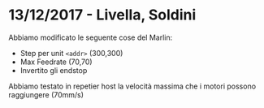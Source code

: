 # 13/12/2017 - Livella, Soldini
Abbiamo modificato le seguente cose del Marlin:
* Step per unit `<addr>` (300,300)
* Max Feedrate (70,70)
* Invertito gli endstop 

Abbiamo testato in repetier host la velocità massima che i motori possono raggiungere (70mm/s)

